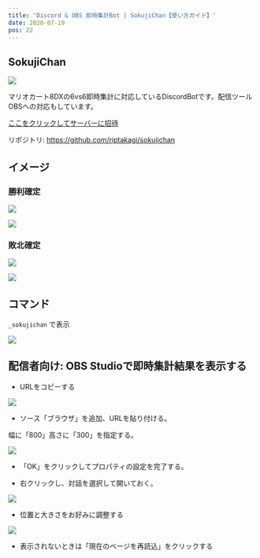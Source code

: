 ```yaml
---
title: 'Discord & OBS 即時集計Bot | SokujiChan【使い方ガイド】'
date: 2020-07-19
pos: 22
---
```


## SokujiChan

![](https://i.imgur.com/UyoqkLn.png)

マリオカート8DXの6vs6即時集計に対応しているDiscordBotです。配信ツールOBSへの対応もしています。

[ここをクリックしてサーバーに招待](https://discord.com/api/oauth2/authorize?client_id=716931790865956904&permissions=3136&scope=bot)

リポジトリ: https://github.com/riptakagi/sokujichan

## イメージ

### 勝利確定
![](https://i.imgur.com/xCeXW7l.png)

![](https://i.imgur.com/mYk2DJP.png)

### 敗北確定
![](https://i.imgur.com/OyeXY2J.png)

![](https://i.imgur.com/QouWtTH.png)

## コマンド

`_sokujichan` で表示

![](https://i.imgur.com/s2RkRL0.png)

## 配信者向け: OBS Studioで即時集計結果を表示する

- URLをコピーする

![](https://i.imgur.com/jVjy21Y.png)

- ソース「ブラウザ」を追加、URLを貼り付ける。

幅に「800」高さに「300」を指定する。

![](https://i.imgur.com/NGyFSVW.png)

- 「OK」をクリックしてプロパティの設定を完了する。

- 右クリックし、対話を選択して開いておく。

![](https://i.imgur.com/ZnsOtTL.png)

- 位置と大きさをお好みに調整する

![](https://i.imgur.com/k9CFreI.jpg)

- 表示されないときは「現在のページを再読込」をクリックする
